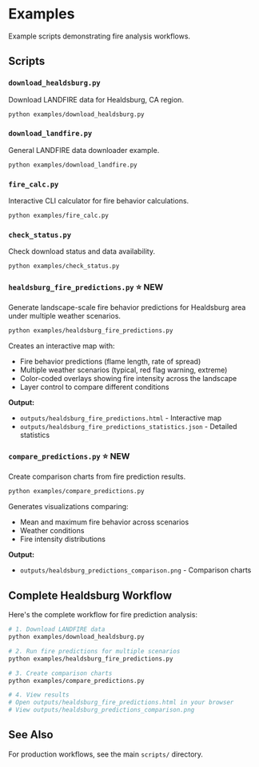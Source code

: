 # Examples

Example scripts demonstrating fire analysis workflows.

## Scripts

### `download_healdsburg.py`
Download LANDFIRE data for Healdsburg, CA region.
```bash
python examples/download_healdsburg.py
```

### `download_landfire.py`
General LANDFIRE data downloader example.
```bash
python examples/download_landfire.py
```

### `fire_calc.py`
Interactive CLI calculator for fire behavior calculations.
```bash
python examples/fire_calc.py
```

### `check_status.py`
Check download status and data availability.
```bash
python examples/check_status.py
```

### `healdsburg_fire_predictions.py` ⭐ **NEW**
Generate landscape-scale fire behavior predictions for Healdsburg area under multiple weather scenarios.
```bash
python examples/healdsburg_fire_predictions.py
```

Creates an interactive map with:
- Fire behavior predictions (flame length, rate of spread)
- Multiple weather scenarios (typical, red flag warning, extreme)
- Color-coded overlays showing fire intensity across the landscape
- Layer control to compare different conditions

**Output:**
- `outputs/healdsburg_fire_predictions.html` - Interactive map
- `outputs/healdsburg_fire_predictions_statistics.json` - Detailed statistics

### `compare_predictions.py` ⭐ **NEW**
Create comparison charts from fire prediction results.
```bash
python examples/compare_predictions.py
```

Generates visualizations comparing:
- Mean and maximum fire behavior across scenarios
- Weather conditions
- Fire intensity distributions

**Output:**
- `outputs/healdsburg_predictions_comparison.png` - Comparison charts

## Complete Healdsburg Workflow

Here's the complete workflow for fire prediction analysis:

```bash
# 1. Download LANDFIRE data
python examples/download_healdsburg.py

# 2. Run fire predictions for multiple scenarios
python examples/healdsburg_fire_predictions.py

# 3. Create comparison charts
python examples/compare_predictions.py

# 4. View results
# Open outputs/healdsburg_fire_predictions.html in your browser
# View outputs/healdsburg_predictions_comparison.png
```

## See Also

For production workflows, see the main `scripts/` directory.
